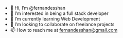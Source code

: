 - 👋 Hi, I’m @fernandesshan
- 👀 I’m interested in being a full stack developer
- 🌱 I’m currently learning Web Development
- 💞️ I’m looking to collaborate on freelance projects
- 📫 How to reach me at fernandesshan@gmail.com

<!---
fernandesshan/fernandesshan is a ✨ special ✨ repository because its `README.md` (this file) appears on your GitHub profile.
You can click the Preview link to take a look at your changes.
--->
